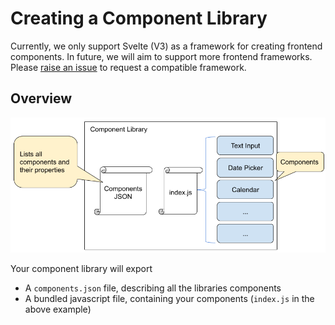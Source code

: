 # Creating a Component Library

Currently, we only support Svelte (V3) as a framework for creating frontend components. In future, we will aim to support more frontend frameworks. Please [raise an issue](https://github.com/Budibase/budibase/issues) to request a compatible framework.

## Overview

![custom-components-overview](./custom-components-overview.png)

Your component library will export

- A `components.json` file, describing all the libraries components
- A bundled javascript file, containing your components (`index.js` in the above example)
